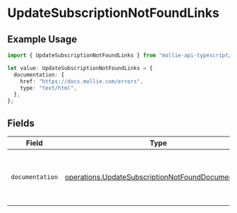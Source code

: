 # UpdateSubscriptionNotFoundLinks

## Example Usage

```typescript
import { UpdateSubscriptionNotFoundLinks } from "mollie-api-typescript/models/operations";

let value: UpdateSubscriptionNotFoundLinks = {
  documentation: {
    href: "https://docs.mollie.com/errors",
    type: "text/html",
  },
};
```

## Fields

| Field                                                                                                                    | Type                                                                                                                     | Required                                                                                                                 | Description                                                                                                              |
| ------------------------------------------------------------------------------------------------------------------------ | ------------------------------------------------------------------------------------------------------------------------ | ------------------------------------------------------------------------------------------------------------------------ | ------------------------------------------------------------------------------------------------------------------------ |
| `documentation`                                                                                                          | [operations.UpdateSubscriptionNotFoundDocumentation](../../models/operations/updatesubscriptionnotfounddocumentation.md) | :heavy_check_mark:                                                                                                       | The URL to the generic Mollie API error handling guide.                                                                  |